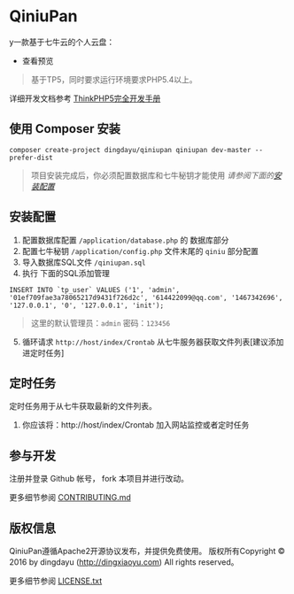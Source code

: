 QiniuPan
===============

y一款基于七牛云的个人云盘：

 + 查看预览

> 基于TP5，同时要求运行环境要求PHP5.4以上。

详细开发文档参考 [ThinkPHP5完全开发手册](http://www.kancloud.cn/manual/thinkphp5)

## 使用 Composer 安装
~~~
composer create-project dingdayu/qiniupan qiniupan dev-master --prefer-dist
~~~

> 项目安装完成后，你必须配置数据库和七牛秘钥才能使用 *请参阅下面的[安装配置](#安装配置)*

## 安装配置
1. 配置数据库配置 `/application/database.php` 的 数据库部分
2. 配置七牛秘钥 `/application/config.php` 文件末尾的 `qiniu` 部分配置
3. 导入数据库SQL文件 `/qiniupan.sql` 
4. 执行 下面的SQL添加管理
```
INSERT INTO `tp_user` VALUES ('1', 'admin', '01ef709fae3a78065217d9431f726d2c', '614422099@qq.com', '1467342696', '127.0.0.1', '0', '127.0.0.1', 'init');
```
> 这里的默认管理员：`admin` 密码：`123456`

5. 循环请求 `http://host/index/Crontab` 从七牛服务器获取文件列表[建议添加进定时任务]

## 定时任务

定时任务用于从七牛获取最新的文件列表。

1. 你应该将：http://host/index/Crontab 加入网站监控或者定时任务

## 参与开发
注册并登录 Github 帐号， fork 本项目并进行改动。

更多细节参阅 [CONTRIBUTING.md](CONTRIBUTING.md)

## 版权信息

QiniuPan遵循Apache2开源协议发布，并提供免费使用。
版权所有Copyright © 2016 by dingdayu (http://dingxiaoyu.com)
All rights reserved。

更多细节参阅 [LICENSE.txt](LICENSE.txt)
